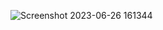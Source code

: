 ![Screenshot 2023-06-26 161344](https://github.com/Hna456/price-component/assets/128493987/392280b8-c15d-4805-97e8-6f27bf71768f)
